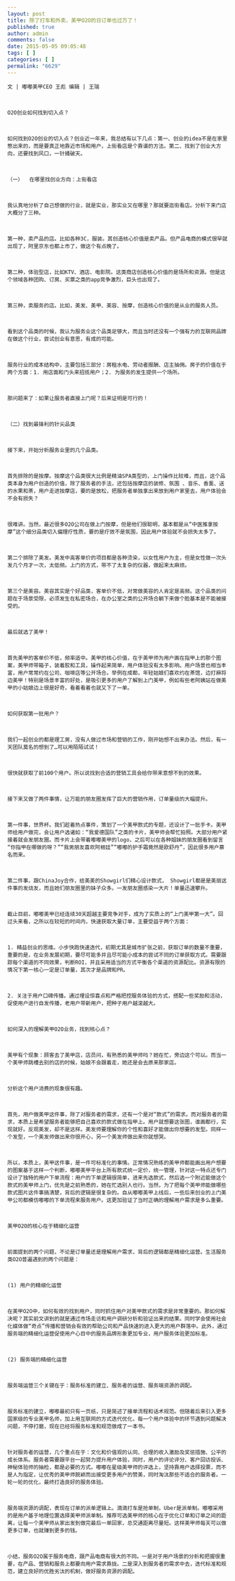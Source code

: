```yaml
---
layout: post
title: 除了打车和外卖，美甲O2O的日订单也过万了！
published: true
author: admin
comments: false
date: 2015-05-05 09:05:48
tags: [ ]
categories: [ ]
permalink: "6629"
---
```


  



  
    文 | 嘟嘟美甲CEO 王彪 编辑 | 王瑞
  
  
  
    O2O创业如何找到切入点？
  
  
  
    如何找到O2O创业的切入点？创业近一年来，我总结有以下几点：第一、创业的idea不是在家里憋出来的，而是要真正地靠近市场和用户，上街看店是个靠谱的方法。第二、找到了创业大方向，还要找到风口，一针捅破天。
  
  
  
    （一）  在哪里找创业方向：上街看店
  
  
  
    我认真地分析了自己想做的行业，就是实业，那实业又在哪里？那就要逛街看店。分析下来门店大概分了三种。
  
  
  
    第一种，卖产品的店。比如各种3C，服装。其创造核心价值是卖产品。但产品电商的模式很早就出现了，阿里京东也都上市了，做这个有点晚了。
  
  
  
    第二种，体验型店，比如KTV、酒店、电影院。这类商店创造核心价值的是场所和资源。但是这个领域各种团购、订房、买票之类的app竞争激烈，巨头也出现了。
  
  
  
    第三种，卖服务的店。比如，美发、美甲、美容、按摩，创造核心价值的是从业的服务人员。
  
  
  
    看到这个品类的时候，我认为服务业这个品类足够大，而且当时还没有一个强有力的互联网品牌在做这个行业，尝试创业有意思，有成的可能。
  
  
  
    服务行业的成本结构中，主要包括三部分：房租水电、劳动者报酬、店主抽佣。房子的价值在于两个方面：1. 用店面和门头来招揽用户；2. 为服务的发生提供一个场所。
  
  
  
    那问题来了：如果让服务者直接上门呢？后来证明是可行的！
  
  
  
    （二）找到最锋利的针尖品类
  
  
  
    接下来，开始分析服务业里的几个品类。
  
  
  
    首先排除的是按摩。按摩这个品类很大比例是精油SPA类型的，上门操作比较难，而且，这个品类本身为用户创造的价值，除了服务者的手法，还包括按摩店的装修、氛围 、音乐、香薰、送的水果和茶，用户走进按摩店，要的是放松，把服务者单独拿出来放到用户家里去，用户体验会不会有损失？
  
  
  
    很难讲。当然，最近很多O2O公司在做上门按摩，但是他们很聪明，基本都是从“中医推拿按摩”这个细分品类切入偏理疗性质，要的是疗效不是氛围，因此用户体验就不会损失太多了。
  
  
  
    第二个排除了美发。美发中高客单价的项目都是各种烫染，以女性用户为主，但是女性做一次头发几个月才一次，太低频。上门的方式，带不了太复杂的仪器，做起来太麻烦。
  
  
  
    第三个是美容。美容其实是个好品类，客单价不低，对常做美容的人肯定是高频。这个品类的问题在于场景受限，必须发生在私密场合，在办公室之类的公开场合躺下来做个脸基本是不能被接受的。
  
  
  
    最后就选了美甲！
  
  
  
    首先美甲的客单价不低，频率适中。美甲的核心价值，在于美甲师为用户画在指甲上的那个图案，美甲师带箱子，装着胶和工具，操作起来简单，用户体验没有太多影响。用户场景也相当丰富，用户常常约在公司、咖啡店等公开场合。举例在成都，年轻姑娘们喜欢约在茶馆，边打麻将边美甲！特别是场景丰富的好处，是吸引更多的用户了解到上门美甲，例如有些老阿姨站在做美甲的小姑娘边上很是好奇，看着看着也就又下了一单。
  
  
  
    如何获取第一批用户？
  
  
  
    我们一起创业的都是理工男，没有人做过市场和营销的工作，刚开始想不出来办法。然后，有一天团队莫名的想到了…可以用陌陌试试！
  
  
  
    很快就获取了前100个用户。所以说找到合适的营销工具会给你带来意想不到的效果。
  
  
  
    接下来又做了两件事情，让万能的朋友圈发挥了巨大的营销作用，订单量级的大幅提升。
  
  
  
    第一件事，世界杯。我们趁着热点事件，策划了一个美甲款式的专题，还设计了一批手卡。美甲师给用户做完，会让用户选诸如：“我爱德国队”之类的卡片，美甲师会帮忙拍照。大部分用户紧接着就会发朋友圈。而卡片上会带着嘟嘟美甲的logo，之后可以在各种姐妹的朋友圈看到留言 “你指甲在哪做的呀？”“我男朋友喜欢阿根廷”“嘟嘟的护手霜竟然是欧舒丹”，因此很多用户慕名而来。
  
  
  
    第二件事，跟ChinaJoy合作，给美美的Showgirl们精心设计款式， Showgirl都是是美丽这件事的发烧友，而且她们朋友圈里的妹子众多。一发朋友圈感染一大片！单量迅速攀升。
  
  
  
    截止目前，嘟嘟美甲已经连续30天超越主要竞争对手，成为了实质上的“上门美甲第一大”。回过头来看，之所以在较短的时间内，快速获取大量订单，主要受益于两个方面：
  
  
  
    1. 精益创业的思维。小步快跑快速迭代，初期尤其是城市扩张之前，获取订单的数量不重要，重要的是，在业务发展初期，要尽可能多并且尽可能小成本的尝试不同的订单获取方式。需要跟踪每个渠道的不同效果，判断ROI，并且采用适当的方式平衡各个渠道的资源配比。资源有限的情况下第一核心一定是订单量，其次才是品牌和PR。
  
  
  
    2. 关注于用户口碑传播。通过埋设惊喜点和严格把控服务体验的方式，搭配一些奖励和活动，促使用户进行自发传播，老用户带新用户，把种子用户越滚越大。
  
  
  
    如何深入的理解美甲O2O业务，找到核心点？
  
  
  
    美甲有个现象：顾客去了美甲店，店员问，有熟悉的美甲师吗？她在忙，旁边这个可以。而当一个美甲师跳槽去别的店的时候，姑娘不会跟着走，她还是会去原来那家店。
  
  
  
    分析这个用户消费的现象很有趣。
  
  
  
    首先，用户做美甲这件事，除了对服务者的需求，还有一个是对“款式”的需求。而对服务者的需求，本质上是希望服务者能够把自己喜欢的款式做在指甲上。用户就想要这张图，谁画都行，实现就好。反观美发，却不是这样。美发师要理解你的个性和喜好才能做出你想要的发型。同样一个发型，一个美发师做出来你很开心，另一个美发师做出来你就想哭。
  
  
  
    所以，本质上，美甲这件事，是一件可标准化的事情。正常情况熟练的美甲师都能画出用户想要的图案基于这样一个判断，嘟嘟美甲平台上所有款式统一定价，统一管理，针对这一特点还专门设计了独特的用户下单流程：用户的下单逻辑很简单，进来先选款式，然后选一个附近能做这个款式的美甲师上门，优先是之前熟悉的，她在忙选别人也行。当然，为了把每个美甲师能做哪些款式图片这件事搞清楚，背后的逻辑是很复杂的。自从嘟嘟美甲上线后，一些后来创业的上门美甲公司都模仿嘟嘟的下单流程来服务用户。这更加验证了当时正确的理解用户需求是多么重要。
  
  
  
    美甲O2O的核心在于精细化运营
  
  
  
    前面提到的两个问题，不论是订单量还是理解用户需求，背后的逻辑都是精细化运营。生活服务类O2O普遍遇到的两个问题是：
  
  
  
    (1) 用户的精细化运营
  
  
  
    在美甲O2O中，如何有效的找到用户，同时抓住用户对美甲款式的需求是非常重要的。那如何解决呢？其实前文讲到的就是通过市场走访和用户调研分析和验证出来的结果。同时学会使用社会化媒体做“奇点”传播和营销会有效的帮助公司和产品快速的进入更大的用户群落中。此外，通过服务端的精细化运营促使用户心目中的服务品牌形象更加专业，用户服务体验更加标准。
  
  
  
    (2) 服务端的精细化运营
  
  
  
    服务端运营三个关键在于：服务标准的建立、服务者的运营、服务端资源的调配。
  
  
  
    服务标准的建立，嘟嘟最初只有一页纸，只是简述了接单流程和话术规范。但随着后来引入更多国家级的专业美甲名师，加上用互联网的方式迭代优化，每一个用户体验中的环节遇到问题解决问题，不停打磨，现在已经将服务标准和规范做成了一本书。
  
  
  
    针对服务者的运营，几个重点在于：文化和价值观的认同、合理的收入激励及奖惩措施、公平的成长体系。服务者需要跟平台一起努力提升用户体验，同时，用户的评论评分、客户回访投诉、神秘体验师的抽检，都是必要的方式。嘟嘟在星级美甲师的评选上，坚持靠用户选择投票，而不是人为指定，让优秀的美甲师脱颖而出接受更多用户的赞美，同时淘汰那些不适合的服务者。一轮一轮的优化，最终打造良好的服务体验。
  
  
  
    服务端资源的调配，表现在订单的派单逻辑上。滴滴打车是抢单制，Uber是派单制。嘟嘟采用的是用户基于地理位置选择美甲师派单制。推荐可选美甲师的核心在于优化订单和订单之间的距离，让每一个美甲师从家出发到做完最后一单回家，总交通距离尽量短。这样美甲师每天可以做更多订单，也就赚到更多的钱。
  
  
  
    小结，服务O2O属于服务电商，跟产品电商有很大的不同。一是对于用户场景的分析和把握很重要，在产品、营销和服务上都要向用户需求靠拢。二是深入到服务者的需求中去，迭代标准和规范，建立良好的优胜劣汰的机制，做好服务资源的调配。
  
